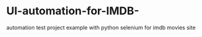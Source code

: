 # UI-automation-for-IMDB-
automation test  project example with python selenium for imdb movies site
